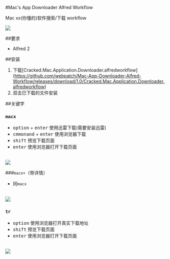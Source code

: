 #Mac's App Downloader Alfred Workflow

Mac xx(你懂的)软件搜索/下载 workflow<br>

<img src="https://raw.githubusercontent.com/webpatch/Mac-App-Downloader-Alfred-Workflow/master/preview/preview.gif"/>

##要求
* Alfred 2

##安装
1. 下载[Cracked.Mac.Application.Downloader.alfredworkflow] (https://github.com/webpatch/Mac-App-Downloader-Alfred-Workflow/releases/download/1.0/Cracked.Mac.Application.Downloader.alfredworkflow)
2. 双击已下载的文件安装

##关键字
### `macx` 

* <kbd>option</kbd> + <kbd>enter</kbd>  使用迅雷下载(需要安装迅雷)
* <kbd>cmmonand</kbd> + <kbd>enter</kbd> 使用浏览器下载
* <kbd>shift</kbd> 预览下载页面
* <kbd>enter</kbd> 使用浏览器打开下载页面
<br/>
<img src="https://raw.githubusercontent.com/webpatch/Mac-App-Downloader-Alfred-Workflow/master/preview/macx.jpg"/>

###`macx+`（带详情）

* 同`macx`
<br/>
<img  src="https://raw.githubusercontent.com/webpatch/Mac-App-Downloader-Alfred-Workflow/master/preview/macx%2B.jpg"/>
  
### `tr`
* <kbd>option</kbd> 使用浏览器打开真实下载地址
* <kbd>shift</kbd> 预览下载页面
* <kbd>enter</kbd> 使用浏览器打开下载页面
<br/>
<img src="https://raw.githubusercontent.com/webpatch/Mac-App-Downloader-Alfred-Workflow/master/preview/tr.jpg"/>
